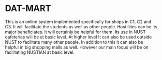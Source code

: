 # DAT-MART
This is an online system implemented specifically for shops in C1, C2  and C3. It will facilitate the students as well as other people. Hostillites can be its major beneficiates.  It  will certainly be helpful for them. Its use in NUST cafeterias will be at basic level. At higher level It can also be used outside NUST to facilitate many other people.  In addition to this it can also be helpful in big shopping malls as well. However our main focus will be on facilitating NUSTIAN at basic level.
